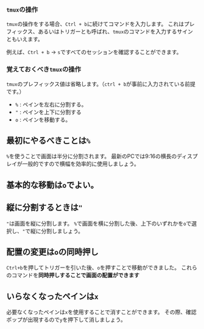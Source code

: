 








### `tmux`の操作

`tmux`の操作をする場合、`Ctrl + b`に続けてコマンドを入力します。
これはプレフィックス、あるいはトリガーとも呼ばれ、`tmux`のコマンドを入力するサインともいえます。

例えば、`Ctrl + b` → `s`ですべてのセッションを確認することができます。



### 覚えておくべき`tmux`の操作

`tmux`のプレフィックス値は省略します。（`ctrl + b`が事前に入力されている前提です。）


- `%` : ペインを左右に分割する。
- `"` : ペインを上下に分割する
- `o` : ペインを移動する。





## 最初にやるべきことは`%`

`%`を使うことで画面は半分に分割されます。
最新のPCでは9:16の横長のディスプレイが一般的ですので横幅を効率的に使用しましょう。


## 基本的な移動は`o`でよい。


## 縦に分割するときは`"`

`"`は画面を縦に分割します。
`%`で画面を横に分割した後、上下のいずれかを`o`で選択し、`"`で縦に分割しましょう。


## 配置の変更は`o`の同時押し

`Ctrl+b`を押してトリガーを引いた後、`o`を押すことで移動ができました。
これらのコマンドを**同時押しすることで画面の配置ができます**


## いらなくなったペインは`x`

必要なくなったペインは`x`を使用することで消すことができます。
その際、確認ポップが出現するので`y`を押下して消しましょう。












